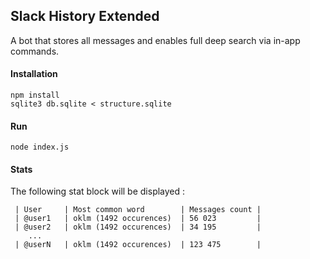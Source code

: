 Slack History Extended
---

A bot that stores all messages and enables full deep search via in-app commands.

#### Installation

    npm install
    sqlite3 db.sqlite < structure.sqlite

#### Run

    node index.js

#### Stats

The following stat block will be displayed :

     | User     | Most common word        | Messages count |
     | @user1   | oklm (1492 occurences)  | 56 023         |
     | @user2   | oklm (1492 occurences)  | 34 195         |
        ...
     | @userN   | oklm (1492 occurences)  | 123 475        |